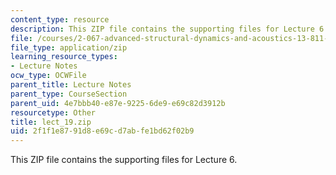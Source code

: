 ```yaml
---
content_type: resource
description: This ZIP file contains the supporting files for Lecture 6.
file: /courses/2-067-advanced-structural-dynamics-and-acoustics-13-811-spring-2004/2f1f1e8791d8e69cd7abfe1bd62f02b9_lect_19.zip
file_type: application/zip
learning_resource_types:
- Lecture Notes
ocw_type: OCWFile
parent_title: Lecture Notes
parent_type: CourseSection
parent_uid: 4e7bbb40-e87e-9225-6de9-e69c82d3912b
resourcetype: Other
title: lect_19.zip
uid: 2f1f1e87-91d8-e69c-d7ab-fe1bd62f02b9
---
```

This ZIP file contains the supporting files for Lecture 6.

